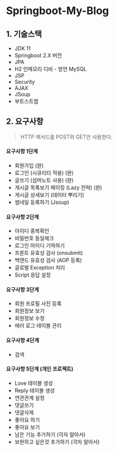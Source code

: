 # Springboot-My-Blog

## 1. 기술스택

- JDK 11
- Springboot 2.X 버전
- JPA
- H2 인메모리 디비 - 방언 MySQL
- JSP
- Security
- AJAX
- JSoup
- 부트스트랩

## 2. 요구사항

> HTTP 메서드를 POST와 GET만 사용한다.

#### 요구사항 1단계

- 회원가입 (완)
- 로그인 (시큐리티 적용) (완)
- 글쓰기 (섬머노트 사용) (완)
- 게시글 목록보기 페이징 (Lazy 전략) (완)
- 게시글 상세보기 (데이터 뿌리기)
- 썸네일 등록하기 (Jsoup)

#### 요구사항 2단계

- 아이디 중복확인
- 비밀번호 동일체크
- 로그인 아이디 기억하기
- 프론트 유효성 검사 (onsubmit)
- 백엔드 유효성 검사 (AOP 등록)
- 글로벌 Exception 처리
- Script 응답 설정

#### 요구사항 3단계

- 회원 프로필 사진 등록
- 회원정보 보기
- 회원정보 수정
- 에러 로그 테이블 관리

#### 요구사항 4단계

- 검색

#### 요구사항 5단계  (개인 프로젝트)

- Love 테이블 생성
- Reply 테이블 생성
- 연관관계 설정
- 댓글쓰기
- 댓글삭제
- 좋아요 하기
- 좋아요 보기
- 남은 기능 추가하기 (각자 알아서)
- 보완하고 싶은것 추가하기 (각자 알아서)